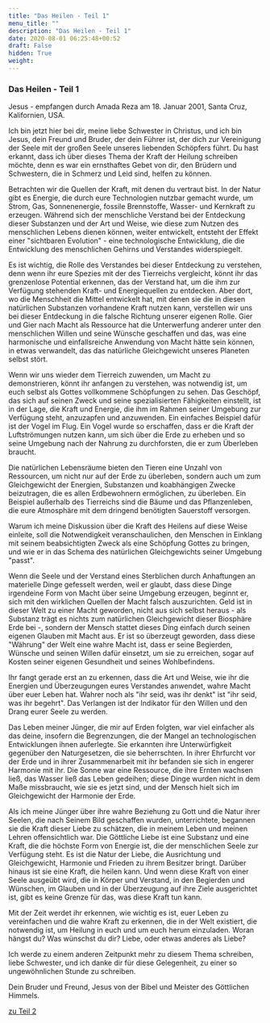 ```yaml
---
title: "Das Heilen - Teil 1"
menu_title: ""
description: "Das Heilen - Teil 1"
date: 2020-08-01 06:25:48+00:52
draft: False
hidden: True
weight:
---
```

### Das Heilen - Teil 1

Jesus - empfangen durch Amada Reza am 18. Januar 2001, Santa Cruz, Kalifornien, USA.

Ich bin jetzt hier bei dir, meine liebe Schwester in Christus, und ich bin Jesus, dein Freund und Bruder, der dein Führer ist, der dich zur Vereinigung der Seele mit der großen Seele unseres liebenden Schöpfers führt. Du hast erkannt, dass ich über dieses Thema der Kraft der Heilung schreiben möchte, denn es war ein ernsthaftes Gebet von dir, den Brüdern und Schwestern, die in Schmerz und Leid sind, helfen zu können.

Betrachten wir die Quellen der Kraft, mit denen du vertraut bist. In der Natur gibt es Energie, die durch eure Technologien nutzbar gemacht wurde, um Strom, Gas, Sonnenenergie, fossile Brennstoffe, Wasser- und Kernkraft zu erzeugen. Während sich der menschliche Verstand bei der Entdeckung dieser Substanzen und der Art und Weise, wie diese zum Nutzen des menschlichen Lebens dienen können, weiter entwickelt, entsteht der Effekt einer "sichtbaren Evolution" - eine technologische Entwicklung, die die Entwicklung des menschlichen Gehirns und Verstandes widerspiegelt.

Es ist wichtig, die Rolle des Verstandes bei dieser Entdeckung zu verstehen, denn wenn ihr eure Spezies mit der des Tierreichs vergleicht, könnt ihr das grenzenlose Potential erkennen, das der Verstand hat, um die ihm zur Verfügung stehenden Kraft- und Energiequellen zu entdecken. Aber dort, wo die Menschheit die Mittel entwickelt hat, mit denen sie die in diesen natürlichen Substanzen vorhandene Kraft nutzen kann, verstellen wir uns bei dieser Entdeckung in die falsche Richtung unserer eigenen Rolle. Gier und Gier nach Macht als Ressource hat die Unterwerfung anderer unter den menschlichen Willen und seine Wünsche geschaffen und das, was eine harmonische und einfallsreiche Anwendung von Macht hätte sein können, in etwas verwandelt, das das natürliche Gleichgewicht unseres Planeten selbst stört.

Wenn wir uns wieder dem Tierreich zuwenden, um Macht zu demonstrieren, könnt ihr anfangen zu verstehen, was notwendig ist, um euch selbst als Gottes vollkommene Schöpfungen zu sehen. Das Geschöpf, das sich auf seinen Zweck und seine spezialisierten Fähigkeiten einstellt, ist in der Lage, die Kraft und Energie, die ihm im Rahmen seiner Umgebung zur Verfügung steht, anzuzapfen und anzuwenden. Ein einfaches Beispiel dafür ist der Vogel im Flug. Ein Vogel wurde so erschaffen, dass er die Kraft der Luftströmungen nutzen kann, um sich über die Erde zu erheben und so seine Umgebung nach der Nahrung zu durchforsten, die er zum Überleben braucht.

Die natürlichen Lebensräume bieten den Tieren eine Unzahl von Ressourcen, um nicht nur auf der Erde zu überleben, sondern auch um zum Gleichgewicht der Energien, Substanzen und koabhängigen Zwecke beizutragen, die es allen Erdbewohnern ermöglichen, zu überleben. Ein Beispiel außerhalb des Tierreichs sind die Bäume und das Pflanzenleben, die eure Atmosphäre mit dem dringend benötigten Sauerstoff versorgen.

Warum ich meine Diskussion über die Kraft des Heilens auf diese Weise einleite, soll die Notwendigkeit veranschaulichen, den Menschen in Einklang mit seinem beabsichtigten Zweck als eine Schöpfung Gottes zu bringen, und wie er in das Schema des natürlichen Gleichgewichts seiner Umgebung "passt".

Wenn die Seele und der Verstand eines Sterblichen durch Anhaftungen an materielle Dinge gefesselt werden, weil er glaubt, dass diese Dinge irgendeine Form von Macht über seine Umgebung erzeugen, beginnt er, sich mit den wirklichen Quellen der Macht falsch auszurichten. Geld ist in dieser Welt zu einer Macht geworden, nicht aus sich selbst heraus - als Substanz trägt es nichts zum natürlichen Gleichgewicht dieser Biosphäre Erde bei -, sondern der Mensch stattet dieses Ding einfach durch seinen eigenen Glauben mit Macht aus. Er ist so überzeugt geworden, dass diese "Währung" der Welt eine wahre Macht ist, dass er seine Begierden, Wünsche und seinen Willen dafür einsetzt, um sie zu erreichen, sogar auf Kosten seiner eigenen Gesundheit und seines Wohlbefindens.

Ihr fangt gerade erst an zu erkennen, dass die Art und Weise, wie ihr die Energien und Überzeugungen eures Verstandes anwendet, wahre Macht über euer Leben hat. Wahrer noch als "ihr seid, was ihr denkt" ist "ihr seid, was ihr begehrt". Das Verlangen ist der Indikator für den Willen und den Drang eurer Seele zu werden.

Das Leben meiner Jünger, die mir auf Erden folgten, war viel einfacher als das deine, insofern die Begrenzungen, die der Mangel an technologischen Entwicklungen ihnen auferlegte. Sie erkannten ihre Unterwürfigkeit gegenüber den Naturgesetzen, die sie beherrschten. In ihrer Ehrfurcht vor der Erde und in ihrer Zusammenarbeit mit ihr befanden sie sich in engerer Harmonie mit ihr. Die Sonne war eine Ressource, die ihre Ernten wachsen ließ, das Wasser ließ das Leben gedeihen; diese Dinge wurden nicht in dem Maße missbraucht, wie sie es jetzt sind, und der Mensch hielt sich im Gleichgewicht der Harmonie der Erde.

Als ich meine Jünger über ihre wahre Beziehung zu Gott und die Natur ihrer Seelen, die nach Seinem Bild geschaffen wurden, unterrichtete, begannen sie die Kraft dieser Liebe zu schätzen, die in meinem Leben und meinen Lehren offensichtlich war. Die Göttliche Liebe ist eine Substanz und eine Kraft, die die höchste Form von Energie ist, die der menschlichen Seele zur Verfügung steht. Es ist die Natur der Liebe, die Ausrichtung und Gleichgewicht, Harmonie und Frieden zu ihrem Besitzer bringt. Darüber hinaus ist sie eine Kraft, die heilen kann. Und wenn diese Kraft von einer Seele ausgeübt wird, die in Körper und Verstand, in den Begierden und Wünschen, im Glauben und in der Überzeugung auf ihre Ziele ausgerichtet ist, gibt es keine Grenze für das, was diese Kraft tun kann.

Mit der Zeit werdet ihr erkennen, wie wichtig es ist, euer Leben zu vereinfachen und die wahre Kraft zu erkennen, die in der Welt existiert, die notwendig ist, um Heilung in euch und um euch herum einzuladen. Woran hängst du? Was wünschst du dir? Liebe, oder etwas anderes als Liebe?

Ich werde zu einem anderen Zeitpunkt mehr zu diesem Thema schreiben, liebe Schwester, und ich danke dir für diese Gelegenheit, zu einer so ungewöhnlichen Stunde zu schreiben.

Dein Bruder und Freund, Jesus von der Bibel und Meister des Göttlichen Himmels.

[zu Teil 2](/aktuelle-botschaften/aktuelle-botschaften-in-reihenfolge-des-datums/aktuelle-botschaften-2001/das-heilen-teil-2-ar-jesus-23-januar-2001/)
